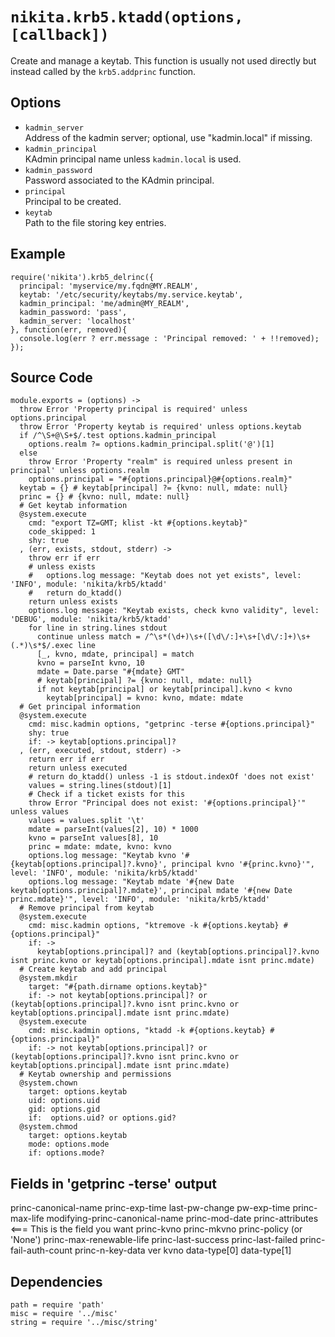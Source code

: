 
# `nikita.krb5.ktadd(options, [callback])`

Create and manage a keytab. This function is usually not used directly but instead
called by the `krb5.addprinc` function.

## Options

*   `kadmin_server`   
    Address of the kadmin server; optional, use "kadmin.local" if missing.   
*   `kadmin_principal`   
    KAdmin principal name unless `kadmin.local` is used.   
*   `kadmin_password`   
    Password associated to the KAdmin principal.   
*   `principal`   
    Principal to be created.   
*   `keytab`   
    Path to the file storing key entries.   

## Example

```
require('nikita').krb5_delrinc({
  principal: 'myservice/my.fqdn@MY.REALM',
  keytab: '/etc/security/keytabs/my.service.keytab',
  kadmin_principal: 'me/admin@MY_REALM',
  kadmin_password: 'pass',
  kadmin_server: 'localhost'
}, function(err, removed){
  console.log(err ? err.message : 'Principal removed: ' + !!removed);
});
```

## Source Code

    module.exports = (options) ->
      throw Error 'Property principal is required' unless options.principal
      throw Error 'Property keytab is required' unless options.keytab
      if /^\S+@\S+$/.test options.kadmin_principal
        options.realm ?= options.kadmin_principal.split('@')[1]
      else
        throw Error 'Property "realm" is required unless present in principal' unless options.realm
        options.principal = "#{options.principal}@#{options.realm}"
      keytab = {} # keytab[principal] ?= {kvno: null, mdate: null}
      princ = {} # {kvno: null, mdate: null}
      # Get keytab information
      @system.execute
        cmd: "export TZ=GMT; klist -kt #{options.keytab}"
        code_skipped: 1
        shy: true
      , (err, exists, stdout, stderr) ->
        throw err if err
        # unless exists
        #   options.log message: "Keytab does not yet exists", level: 'INFO', module: 'nikita/krb5/ktadd'
        #   return do_ktadd()
        return unless exists
        options.log message: "Keytab exists, check kvno validity", level: 'DEBUG', module: 'nikita/krb5/ktadd'
        for line in string.lines stdout
          continue unless match = /^\s*(\d+)\s+([\d\/:]+\s+[\d\/:]+)\s+(.*)\s*$/.exec line
          [_, kvno, mdate, principal] = match
          kvno = parseInt kvno, 10
          mdate = Date.parse "#{mdate} GMT"
          # keytab[principal] ?= {kvno: null, mdate: null}
          if not keytab[principal] or keytab[principal].kvno < kvno
            keytab[principal] = kvno: kvno, mdate: mdate
      # Get principal information
      @system.execute
        cmd: misc.kadmin options, "getprinc -terse #{options.principal}"
        shy: true
        if: -> keytab[options.principal]?
      , (err, executed, stdout, stderr) ->
        return err if err
        return unless executed
        # return do_ktadd() unless -1 is stdout.indexOf 'does not exist'
        values = string.lines(stdout)[1]
        # Check if a ticket exists for this
        throw Error "Principal does not exist: '#{options.principal}'" unless values
        values = values.split '\t'
        mdate = parseInt(values[2], 10) * 1000
        kvno = parseInt values[8], 10
        princ = mdate: mdate, kvno: kvno
        options.log message: "Keytab kvno '#{keytab[options.principal]?.kvno}', principal kvno '#{princ.kvno}'", level: 'INFO', module: 'nikita/krb5/ktadd'
        options.log message: "Keytab mdate '#{new Date keytab[options.principal]?.mdate}', principal mdate '#{new Date princ.mdate}'", level: 'INFO', module: 'nikita/krb5/ktadd'
      # Remove principal from keytab
      @system.execute
        cmd: misc.kadmin options, "ktremove -k #{options.keytab} #{options.principal}"
        if: ->
          keytab[options.principal]? and (keytab[options.principal]?.kvno isnt princ.kvno or keytab[options.principal].mdate isnt princ.mdate)
      # Create keytab and add principal
      @system.mkdir
        target: "#{path.dirname options.keytab}"
        if: -> not keytab[options.principal]? or (keytab[options.principal]?.kvno isnt princ.kvno or keytab[options.principal].mdate isnt princ.mdate)
      @system.execute
        cmd: misc.kadmin options, "ktadd -k #{options.keytab} #{options.principal}"
        if: -> not keytab[options.principal]? or (keytab[options.principal]?.kvno isnt princ.kvno or keytab[options.principal].mdate isnt princ.mdate)
      # Keytab ownership and permissions
      @system.chown
        target: options.keytab
        uid: options.uid
        gid: options.gid
        if:  options.uid? or options.gid?
      @system.chmod
        target: options.keytab
        mode: options.mode
        if: options.mode?

## Fields in 'getprinc -terse' output

princ-canonical-name
princ-exp-time
last-pw-change
pw-exp-time
princ-max-life
modifying-princ-canonical-name
princ-mod-date
princ-attributes <=== This is the field you want
princ-kvno
princ-mkvno
princ-policy (or 'None')
princ-max-renewable-life
princ-last-success
princ-last-failed
princ-fail-auth-count
princ-n-key-data
ver
kvno
data-type[0]
data-type[1]

## Dependencies

    path = require 'path'
    misc = require '../misc'
    string = require '../misc/string'
